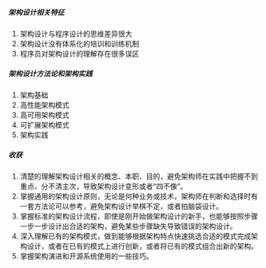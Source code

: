 ##### 架构设计相关特征

1. 架构设计与程序设计的思维差异很大
2. 架构设计没有体系化的培训和训练机制
3. 程序员对架构设计的理解存在很多误区

##### 架构设计方法论和架构实践

1. 架构基础
2. 高性能架构模式
3. 高可用架构模式
4. 可扩展架构模式
5. 架构实践

##### 收获

1. 清楚的理解架构设计相关的概念、本职、目的，避免架构师在实践中把握不到重点、分不清主次，导致架构设计变形或者“四不像”。
2. 掌握通用的架构设计原则，无论是何种业务或技术，架构师在判断和选择时有一套方法论可以参考，避免架构设计举棋不定，或者拍脑袋设计。
3. 掌握标准的架构设计流程，即使是刚开始做架构设计的新手，也能够按照步骤一步一步设计出合适的架构，避免某些步骤缺失导致错误的架构设计。
4. 深入理解已有的架构模式，做到能够根据架构特点快速挑选合适的模式完成架构设计，或者在已有的模式上进行创新，或者将已有的模式组合出新的架构。
5. 掌握架构演进和开源系统使用的一些技巧。

